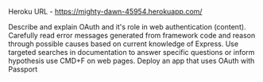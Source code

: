 Heroku URL - https://mighty-dawn-45954.herokuapp.com/


Describe and explain OAuth and it's role in web authentication (content).
Carefully read error messages generated from framework code and reason through
possible causes based on current knowledge of Express.
Use targeted searches in documentation to answer specific questions or inform hypothesis
use CMD+F on web pages.
Deploy an app that uses OAuth with Passport
